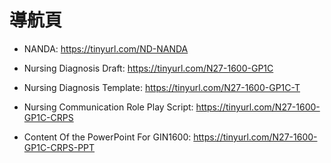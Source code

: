 # 導航頁

- NANDA: https://tinyurl.com/ND-NANDA

- Nursing Diagnosis Draft: https://tinyurl.com/N27-1600-GP1C

- Nursing Diagnosis Template: https://tinyurl.com/N27-1600-GP1C-T

- Nursing Communication Role Play Script: https://tinyurl.com/N27-1600-GP1C-CRPS

- Content Of the PowerPoint For GIN1600: https://tinyurl.com/N27-1600-GP1C-CRPS-PPT
